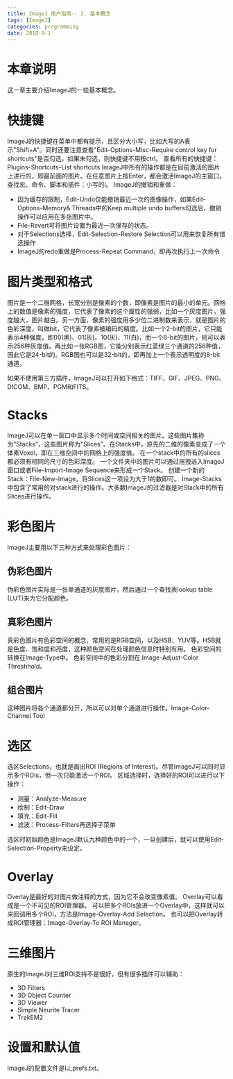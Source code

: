 ```yaml
---
title: ImageJ 用户指南-- 2. 基本概念
tags: [ImageJ]
categories: programming
date: 2018-9-1
---
```


# 本章说明
这一章主要介绍ImageJ的一些基本概念。

# 快捷键
ImageJ的快捷键在菜单中都有提示，且区分大小写，比如大写的A表示"Shift+A"。同时还要注意查看"Edit-Options-Misc-Require control key for shortcuts"是否勾选，如果未勾选，则快捷键不用按ctrl。
查看所有的快捷键：Plugins-Shortcuts-List shortcuts
ImageJ中所有的操作都是在目前激活的图片上进行的，即最前面的图片。在任意图片上按Enter，都会激活ImageJ的主窗口。
查找宏、命令、脚本和插件：小写的l。
ImageJ的撤销和重做：
- 因为缓存的限制，Edit-Undo仅能撤销最近一次的图像操作，如果Edit-Options-Memory& Threads中的Keep multiple undo buffers勾选后，撤销操作可以应用在多张图片中。
- File-Revert可将图片设置为最近一次保存的状态。
- 对于Selections选择，Edit-Selection-Restore Selection可以用来恢复所有错选操作
- ImageJ的redo重做是Process-Repeat Command，即再次执行上一次命令

# 图片类型和格式
图片是一个二维网格，长宽分别是像素的个数，即像素是图片的最小的单元。网格上的数值是像素的强度，它代表了像素的这个属性的强弱，比如一个灰度图片，强度越大，图片越白。另一方面，像素的强度用多少位二进制数来表示，就是图片的色彩深度，叫做bit，它代表了像素被编码的精度。比如一个2-bit的图片，它只能表示4种强度，即00(黑)、01(灰)、10(灰)、11(白)，而一个8-bit的图片，则可以表示256种灰度值。再比如一张RGB图，它能分别表示红蓝绿三个通道的256种值，因此它是24-bit的。RGB图也可以是32-bit的，即再加上一个表示透明度的8-bit通道。

如果不使用第三方插件，ImageJ可以打开如下格式：TIFF、GIF、JPEG、PNG、DICOM、BMP、PGM和FITS。

# Stacks
ImageJ可以在单一窗口中显示多个时间或空间相关的图片。这些图片集称为“Stacks”，这些图片称为"Slices"。在Stacks中，原先的二维的像素变成了一个体素Voxel，即在三维空间中的网格上的强度值。
在一个stack中的所有的slices都必须有相同的尺寸的色彩深度。
一个文件夹中的图片可以通过拖拽进入ImageJ窗口或者File-Import-Image Sequence来形成一个Stack。
创建一个新的Stack：File-New-Image，将Slices这一项设为大于1的数即可。
Image-Stacks中包含了常用的对stack进行的操作。大多数ImageJ的过滤器是对Stack中的所有Slices进行操作。

# 彩色图片
ImageJ主要用以下三种方式来处理彩色图片：
## 伪彩色图片
伪彩色图片实际是一张单通道的灰度图片，然后通过一个查找表lookup table (LUT)来为它分配颜色。
## 真彩色图片
真彩色图片有色彩空间的概念，常用的是RGB空间，以及HSB、YUV等。HSB就是色度、饱和度和亮度，这种颜色空间在处理颜色信息时特别有用。
色彩空间的转换在Image-Type中。
色彩空间中的色彩分割在:Image-Adjust-Color Threshhold。
## 组合图片
这种图片将各个通道都分开，所以可以对单个通道进行操作。Image-Color-Channel Tool

# 选区
选区Selections，也就是画出ROI (Regions of Interest)。尽管ImageJ可以同时显示多个ROIs，但一次只能激活一个ROI。
区域选择时，选择好的ROI可以进行以下操作：
- 测量：Analyze-Measure
- 绘制：Edit-Draw
- 填充：Edit-Fill
- 滤波：Process-Filters再选择子菜单

选区时初始颜色是ImageJ默认九种颜色中的一个，一旦创建后，就可以使用Edit-Selection-Property来设定。

# Overlay
Overlay是最好的对图片做注释的方式，因为它不会改变像素值。
Overlay可以看成是一个不可见的ROI管理器。
可以把多个ROIs放进一个Overlay中，这样就可以来回调用多个ROI，方法是Image-Overlay-Add Selection。
也可以把Overlay转成ROI管理器：Image-Overlay-To ROI Manager。

# 三维图片
原生的ImageJ对三维ROI支持不是很好，但有很多插件可以辅助：
- 3D Filters
- 3D Object Counter
- 3D Viewer
- Simple Neurite Tracer
- TrakEM2

# 设置和默认值
ImageJ的配置文件是IJ\_prefs.txt。
